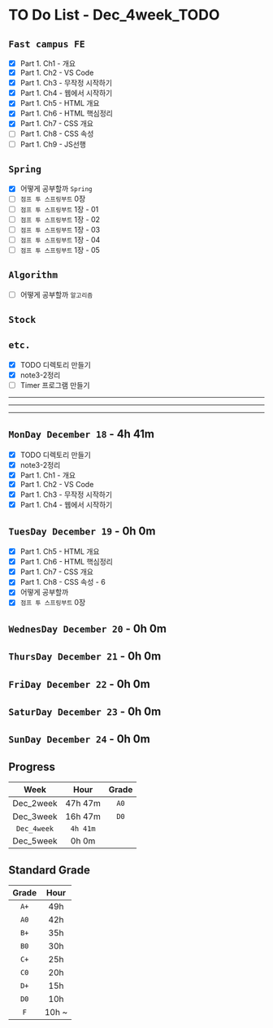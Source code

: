 # TO Do List - Dec_4week_TODO

## `Fast campus FE` 
- [x] Part 1. Ch1 - 개요
- [x] Part 1. Ch2 - VS Code
- [x] Part 1. Ch3 - 무작정 시작하기
- [x] Part 1. Ch4 - 웹에서 시작하기
- [x] Part 1. Ch5 - HTML 개요
- [x] Part 1. Ch6 - HTML 핵심정리
- [x] Part 1. Ch7 - CSS 개요
- [ ] Part 1. Ch8 - CSS 속성
- [ ] Part 1. Ch9 - JS선행

## `Spring`
- [x] 어떻게 공부할까 `Spring`
- [ ] `점프 투 스프링부트` 0장
- [ ] `점프 투 스프링부트` 1장 - 01
- [ ] `점프 투 스프링부트` 1장 - 02
- [ ] `점프 투 스프링부트` 1장 - 03
- [ ] `점프 투 스프링부트` 1장 - 04
- [ ] `점프 투 스프링부트` 1장 - 05

## `Algorithm`
- [ ] 어떻게 공부할까 `알고리즘`

## `Stock`


## `etc.`
- [x] TODO 디렉토리 만들기
- [x] note3-2정리
- [ ] Timer 프로그램 만들기

---
---
---

## `MonDay December 18` - 4h 41m
- [x] TODO 디렉토리 만들기
- [x] note3-2정리
- [x] Part 1. Ch1 - 개요
- [x] Part 1. Ch2 - VS Code
- [x] Part 1. Ch3 - 무작정 시작하기
- [x] Part 1. Ch4 - 웹에서 시작하기

## `TuesDay December 19` - 0h 0m
- [x] Part 1. Ch5 - HTML 개요
- [x] Part 1. Ch6 - HTML 핵심정리
- [x] Part 1. Ch7 - CSS 개요
- [x] Part 1. Ch8 - CSS 속성 - 6
- [x] 어떻게 공부할까
- [x] `점프 투 스프링부트` 0장

## `WednesDay December 20` - 0h 0m


## `ThursDay December 21` - 0h 0m


## `FriDay December 22` - 0h 0m


## `SaturDay December 23` - 0h 0m


## `SunDay December 24` - 0h 0m


## Progress
| Week | Hour | Grade |
|:---:|:---:|:---:|
|Dec_2week|47h 47m|`A0`|
|Dec_3week|16h 47m|`D0`|
|`Dec_4week`|`4h 41m`||
|Dec_5week|0h 0m||


## Standard Grade

| Grade | Hour |
|:---:|:---:|
|`A+`|49h|
|`A0`|42h|
|`B+`|35h|
|`B0`|30h|
|`C+`|25h|
|`C0`|20h|
|`D+`|15h|
|`D0`|10h|
|`F`|10h ~|


